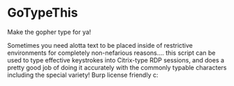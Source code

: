 # GoTypeThis

Make the gopher type for ya!

Sometimes you need alotta text to be placed inside of restrictive environments for completely non-nefarious reasons.... this script can be used to type effective keystrokes into Citrix-type RDP sessions, and does a pretty good job of doing it accurately with the commonly typable characters including the special variety! Burp license friendly c:
